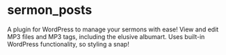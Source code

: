 sermon_posts
============

A plugin for WordPress to manage your sermons with ease! View and edit MP3 files and MP3 tags, including the elusive albumart. Uses built-in WordPress functionality, so styling a snap!